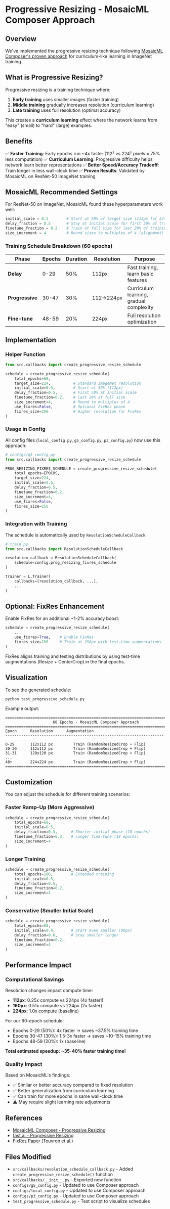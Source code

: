 # Progressive Resizing - MosaicML Composer Approach

## Overview

We've implemented the progressive resizing technique following [MosaicML Composer's proven approach](https://docs.mosaicml.com/projects/composer/en/stable/method_cards/progressive_resizing.html) for curriculum-like learning in ImageNet training.

## What is Progressive Resizing?

Progressive resizing is a training technique where:
1. **Early training** uses smaller images (faster training)
2. **Middle training** gradually increases resolution (curriculum learning)
3. **Late training** uses full resolution (optimal accuracy)

This creates a **curriculum learning** effect where the network learns from "easy" (small) to "hard" (large) examples.

## Benefits

✅ **Faster Training**: Early epochs run ~4x faster (112² vs 224² pixels = 75% less computation)
✅ **Curriculum Learning**: Progressive difficulty helps network learn better representations
✅ **Better Speed/Accuracy Tradeoff**: Train longer in less wall-clock time
✅ **Proven Results**: Validated by MosaicML on ResNet-50 ImageNet training

## MosaicML Recommended Settings

For ResNet-50 on ImageNet, MosaicML found these hyperparameters work well:

```python
initial_scale = 0.5        # Start at 50% of target size (112px for 224px target)
delay_fraction = 0.5       # Stay at initial scale for first 50% of training
finetune_fraction = 0.2    # Train at full size for last 20% of training
size_increment = 4         # Round sizes to multiples of 4 (alignment)
```

### Training Schedule Breakdown (60 epochs)

| Phase | Epochs | Duration | Resolution | Purpose |
|-------|--------|----------|------------|---------|
| **Delay** | 0-29 | 50% | 112px | Fast training, learn basic features |
| **Progressive** | 30-47 | 30% | 112→224px | Curriculum learning, gradual complexity |
| **Fine-tune** | 48-59 | 20% | 224px | Full resolution optimization |

## Implementation

### Helper Function

```python
from src.callbacks import create_progressive_resize_schedule

schedule = create_progressive_resize_schedule(
    total_epochs=60,
    target_size=224,          # Standard ImageNet resolution
    initial_scale=0.5,        # Start at 50% (112px)
    delay_fraction=0.5,       # First 50% at initial scale
    finetune_fraction=0.2,    # Last 20% at full size
    size_increment=4,         # Round to multiples of 4
    use_fixres=False,         # Optional FixRes phase
    fixres_size=256           # Higher resolution for FixRes
)
```

### Usage in Config

All config files (`local_config.py`, `g5_config.py`, `p3_config.py`) now use this approach:

```python
# configs/g5_config.py
from src.callbacks import create_progressive_resize_schedule

PROG_RESIZING_FIXRES_SCHEDULE = create_progressive_resize_schedule(
    total_epochs=EPOCHS,
    target_size=224,
    initial_scale=0.5,
    delay_fraction=0.5,
    finetune_fraction=0.2,
    size_increment=4,
    use_fixres=False,
    fixres_size=256
)
```

### Integration with Training

The schedule is automatically used by `ResolutionScheduleCallback`:

```python
# train.py
from src.callbacks import ResolutionScheduleCallback

resolution_callback = ResolutionScheduleCallback(
    schedule=config.prog_resizing_fixres_schedule
)

trainer = L.Trainer(
    callbacks=[resolution_callback, ...],
    ...
)
```

## Optional: FixRes Enhancement

Enable FixRes for an additional +1-2% accuracy boost:

```python
schedule = create_progressive_resize_schedule(
    ...
    use_fixres=True,    # Enable FixRes
    fixres_size=256     # Train at 256px with test-time augmentations
)
```

FixRes aligns training and testing distributions by using test-time augmentations (Resize + CenterCrop) in the final epochs.

## Visualization

To see the generated schedule:

```bash
python test_progressive_schedule.py
```

Example output:
```
================================================================================
                     60 Epochs - MosaicML Composer Approach                     
================================================================================
Epoch      Resolution      Augmentation                  
--------------------------------------------------------------------------------
0-29       112x112 px         Train (RandomResizedCrop + Flip)
30-30      112x112 px         Train (RandomResizedCrop + Flip)
31-31      120x120 px         Train (RandomResizedCrop + Flip)
...
48+        224x224 px         Train (RandomResizedCrop + Flip)
================================================================================
```

## Customization

You can adjust the schedule for different training scenarios:

### Faster Ramp-Up (More Aggressive)
```python
schedule = create_progressive_resize_schedule(
    total_epochs=60,
    initial_scale=0.5,
    delay_fraction=0.3,      # Shorter initial phase (18 epochs)
    finetune_fraction=0.3,   # Longer fine-tune (18 epochs)
    size_increment=4
)
```

### Longer Training
```python
schedule = create_progressive_resize_schedule(
    total_epochs=100,        # Extended training
    initial_scale=0.5,
    delay_fraction=0.5,
    finetune_fraction=0.2,
    size_increment=4
)
```

### Conservative (Smaller Initial Scale)
```python
schedule = create_progressive_resize_schedule(
    total_epochs=60,
    initial_scale=0.4,       # Start even smaller (90px)
    delay_fraction=0.6,      # Stay smaller longer
    finetune_fraction=0.2,
    size_increment=4
)
```

## Performance Impact

### Computational Savings

Resolution changes impact compute time:
- **112px**: 0.25x compute vs 224px (4x faster!)
- **160px**: 0.51x compute vs 224px (2x faster)
- **224px**: 1.0x compute (baseline)

For our 60-epoch schedule:
- Epochs 0-29 (50%): 4x faster → saves ~37.5% training time
- Epochs 30-47 (30%): 1.5-3x faster → saves ~10-15% training time
- Epochs 48-59 (20%): 1x (baseline)

**Total estimated speedup: ~35-40% faster training time!**

### Quality Impact

Based on MosaicML's findings:
- ✅ Similar or better accuracy compared to fixed resolution
- ✅ Better generalization from curriculum learning
- ✅ Can train for more epochs in same wall-clock time
- ⚠️ May require slight learning rate adjustments

## References

- [MosaicML Composer - Progressive Resizing](https://docs.mosaicml.com/projects/composer/en/stable/method_cards/progressive_resizing.html)
- [fast.ai - Progressive Resizing](https://docs.fast.ai/callback.schedule.html#progressive-resizing)
- [FixRes Paper (Touvron et al.)](https://arxiv.org/abs/1906.06423)

## Files Modified

- `src/callbacks/resolution_schedule_callback.py` - Added `create_progressive_resize_schedule()` function
- `src/callbacks/__init__.py` - Exported new function
- `configs/g5_config.py` - Updated to use Composer approach
- `configs/local_config.py` - Updated to use Composer approach
- `configs/p3_config.py` - Updated to use Composer approach
- `test_progressive_schedule.py` - Test script to visualize schedules

